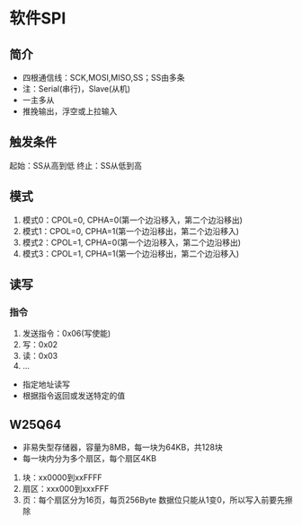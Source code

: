 # 软件SPI
## 简介
- 四根通信线：SCK,MOSI,MISO,SS；SS由多条
- 注：Serial(串行)，Slave(从机)
- 一主多从
- 推挽输出，浮空或上拉输入
## 触发条件
起始：SS从高到低
终止：SS从低到高
## 模式
1. 模式0：CPOL=0, CPHA=0(第一个边沿移入，第二个边沿移出)
2. 模式1：CPOL=0, CPHA=1(第一个边沿移出，第二个边沿移入)
3. 模式2：CPOL=1, CPHA=0(第一个边沿移入，第二个边沿移出)
4. 模式3：CPOL=1, CPHA=1(第一个边沿移出，第二个边沿移入)
## 读写
### 指令
1. 发送指令：0x06(写使能)
2. 写：0x02
3. 读：0x03
4. ...
- 指定地址读写
- 根据指令返回或发送特定的值
## W25Q64
- 非易失型存储器，容量为8MB，每一块为64KB，共128块
- 每一块内分为多个扇区，每个扇区4KB
1. 块：xx0000到xxFFFF
2. 扇区：xxx000到xxxFFF
3. 页：每个扇区分为16页，每页256Byte
数据位只能从1变0，所以写入前要先擦除